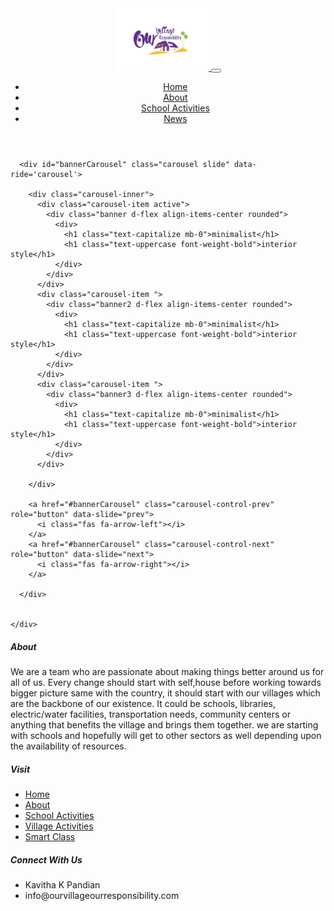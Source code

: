 <!DOCTYPE html>
<html lang="en">

<head>
  <meta charset="UTF-8" />
  <meta name="viewport" content="width=device-width, initial-scale=1.0" />
  <meta http-equiv="X-UA-Compatible" content="ie=edge" />
  <!-- bootstrap css -->
  <link rel="stylesheet" href="https://maxcdn.bootstrapcdn.com/bootstrap/4.0.0/css/bootstrap.min.css"
    integrity="sha384-Gn5384xqQ1aoWXA+058RXPxPg6fy4IWvTNh0E263XmFcJlSAwiGgFAW/dAiS6JXm" crossorigin="anonymous">

  <!-- main css -->
  <link rel="stylesheet" href="css/main.css" />
  <!-- google fonts -->
  <link href="https://fonts.googleapis.com/css?family=Courgette" rel="stylesheet" />

  <!-- font awesome -->
  <link rel="stylesheet" href="css/all.css" />
  <title>Our Village Our Responsibility</title>
  <style></style>
</head>

<body>
  <!--
      https://www.iconfinder.com/icons/185106/armchair_chair_streamline_icon
      Creative Commons (Attribution 3.0 Unported);
      https://www.iconfinder.com/webalys
    -->
  <header class="w-75 mx-auto">
    <nav class="navbar navbar-expand-lg navbar-light">
      <!--
      https://www.iconfinder.com/icons/185106/armchair_chair_streamline_icon
      Creative Commons (Attribution 3.0 Unported);
      https://www.iconfinder.com/webalys
    -->
      <a href="index.html" class="navbar-brand">
        <img src="img/ovor_logo.png" alt="" height="100" width="150" class="rounded-circle">
      </a>
      <!-- .nav-togger, nav-link, nav-active are custom from main.css for nav bar text styles-->
      <button class="navbar-toggler" type="button" data-toggle="collapse" data-target="#ovorNavBar">
        <i class="fas fa-bars"> </i> <!-- nav bar icon-->
      </button>
      <div class="collapse navbar-collapse" id="ovorNavBar">
        <ul class="navbar-nav mx-auto">
          <li class="nav-item mx-2 nav-active">
            <a href="index.html" class="nav-link">Home</a>
          </li>
          <li class="nav-item mx-2">
            <a href="about.html" class="nav-link">About</a>
          </li>
          <li class="nav-item mx-2">
            <a href="schoolactivities.html" class="nav-link">School Activities</a>
          </li>
          <li class="nav-item mx-2">
              <a href="news.html" class="nav-link">News</a>
          </li>
        </ul>
      </div>
    </nav>
    <!-- end of nav-->
  </header>

  <section>
    <div class="container-fluid w-75">

      <div id="bannerCarousel" class="carousel slide" data-ride='carousel'>

        <div class="carousel-inner">
          <div class="carousel-item active">
            <div class="banner d-flex align-items-center rounded">
              <div>
                <h1 class="text-capitalize mb-0">minimalist</h1>
                <h1 class="text-uppercase font-weight-bold">interior style</h1>
              </div>
            </div>
          </div>
          <div class="carousel-item ">
            <div class="banner2 d-flex align-items-center rounded">
              <div>
                <h1 class="text-capitalize mb-0">minimalist</h1>
                <h1 class="text-uppercase font-weight-bold">interior style</h1>
              </div>
            </div>
          </div>
          <div class="carousel-item ">
            <div class="banner3 d-flex align-items-center rounded">
              <div>
                <h1 class="text-capitalize mb-0">minimalist</h1>
                <h1 class="text-uppercase font-weight-bold">interior style</h1>
              </div>
            </div>
          </div>

        </div>

        <a href="#bannerCarousel" class="carousel-control-prev" role="button" data-slide="prev">
          <i class="fas fa-arrow-left"></i>
        </a>
        <a href="#bannerCarousel" class="carousel-control-next" role="button" data-slide="next">
          <i class="fas fa-arrow-right"></i>
        </a>

      </div>


    </div>

  </section>

  <footer class="bg-dark px-5 w-75 mx-auto">
    <div class="container-fluid">
      <div class="row text-light py-4">
        <div class="col-lg-4 col-sm-6">
          <h5 class="pb-3">About</h5>
          <p class="small">We are a team who are passionate about making things better around us for all of us. Every
            change should start with self,house before working towards bigger picture same with the country, it should
            start with our villages which are the backbone of our existence. It could be schools, libraries,
            electric/water facilities, transportation needs, community centers or anything that benefits the village and
            brings them together. we are starting with schools and hopefully will get to other sectors as well depending
            upon the availability of resources.</p>
          <a href="https://www.facebook.com/ourvillageourresponsibility/" class="mr-2"><i
              class="fab fa-facebook-f"></i></a>
          <a href="#"><i class="fab fa-twitter"></i></a>
        </div>
        <div class="col-lg-4 col-sm-6 d-flex justify-content-center">
          <div>
            <h5 class="pb-3">Visit</h5>
            <ul class="list-unstyled">
              <li>
                <a href="" class="footer-link">Home</a>
              </li>
              <li>
                <a href="" class="footer-link">About</a>
              </li>
              <li>
                <a href="" class="footer-link">School Activities</a>
              </li>
              <li>
                <a href="" class="footer-link">Village Activities</a>
              </li>
              <li>
                <a href="" class="footer-link">Smart Class</a>
              </li>
            </ul>
          </div>
        </div>
        <div class="col-lg-4 col-sm-6">
          <h5 class="pb-3">Connect With Us</h5>
          <ul class="list-unstyled">
            <li class="mb-2">
              <i class="fas fa-map-marker-alt pr-2"></i>
              Kavitha K Pandian
            </li>
            <li>
              <i class="fas fa-envelope-square pr-2"></i>
              <a class="text-info">info@ourvillageourresponsibility.com</a>
            </li>
          </ul>
        </div>
      </div>
    </div>
  </footer>

  <!-- jquery -->
  <script src="https://code.jquery.com/jquery-3.2.1.slim.min.js"
    integrity="sha384-KJ3o2DKtIkvYIK3UENzmM7KCkRr/rE9/Qpg6aAZGJwFDMVNA/GpGFF93hXpG5KkN" crossorigin="anonymous">
  </script>
  <script src="https://cdnjs.cloudflare.com/ajax/libs/popper.js/1.12.9/umd/popper.min.js"
    integrity="sha384-ApNbgh9B+Y1QKtv3Rn7W3mgPxhU9K/ScQsAP7hUibX39j7fakFPskvXusvfa0b4Q" crossorigin="anonymous">
  </script>
  <script src="https://maxcdn.bootstrapcdn.com/bootstrap/4.0.0/js/bootstrap.min.js"
    integrity="sha384-JZR6Spejh4U02d8jOt6vLEHfe/JQGiRRSQQxSfFWpi1MquVdAyjUar5+76PVCmYl" crossorigin="anonymous">
  </script>
  <!-- script js -->
  <script src="js/app.js"></script>
</body>

</html>

